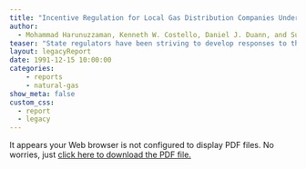 ```yaml
---
title: "Incentive Regulation for Local Gas Distribution Companies Under Changing Industry Structure"
author:
  - Mohammad Harunuzzaman, Kenneth W. Costello, Daniel J. Duann, and Sung-Bong Cho
teaser: "State regulators have been striving to develop responses to the emerging competitive environment in the gas industry. A major issue worth examining is whether current state regulation provides correct incentives to local gas distribution companies (LDCs) to efficiently utilize many opportunities offered by the new and rapidly changing gas market. The study examines gas purchase opportunities currently available to the LDC, which have expanded significantly in the post-Order 436 era. These expanded opportunities also make the design of a purchase portfolio much more complex than in the pre-Order 436 era. This complexity is likely to grow further following the final implementation of the NOPR (also known as the 'mega-NOPR')."
layout: legacyReport
date: 1991-12-15 10:00:00
categories:
    - reports
    - natural-gas
show_meta: false
custom_css:
  - report
  - legacy
---
```

<object data='{{ site.url }}/nrriReports/1991-12%20Incentive%20Regulation%20for%20Local%20Gas%20Distribution%20Companies%20Under%20Changing%20Industry%20Structure.pdf'
        type='application/pdf'
        width='100%'
        height='100%'>

<p>It appears your Web browser is not configured to display PDF files.
No worries, just <a href='{{ site.url }}/nrriReports/1991-12%20Incentive%20Regulation%20for%20Local%20Gas%20Distribution%20Companies%20Under%20Changing%20Industry%20Structure.pdf'>click here to download the PDF file.</a></p>

</object>
